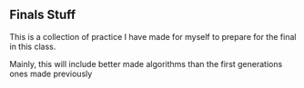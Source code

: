 ## Finals Stuff
This is a collection of practice I have made for myself to prepare for the final in this class.

Mainly, this will include better made algorithms than the first generations ones made previously

